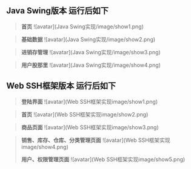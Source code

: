 ## Java Swing版本 运行后如下

>**首页**
>![avatar](Java Swing实现/image/show1.png)

>**基础数据**
>![avatar](Java Swing实现/image/show2.png)

>**进销存管理**
>![avatar](Java Swing实现/image/show3.png)

>**用户股那里**
>![avatar](Java Swing实现/image/show4.png)

## Web SSH框架版本 运行后如下
>**登陆界面**
>![avatar](Web SSH框架实现image/show1.png)

>**首页**
>![avatar](Web SSH框架实现image/show2.png)

>**商品页面**
>![avatar](Web SSH框架实现image/show3.png)

>**销售、库存、仓库、分类管理页面**
>![avatar](Web SSH框架实现image/show4.png)
>
>**用户、权限管理页面**
>![avatar](Web SSH框架实现image/show5.png)